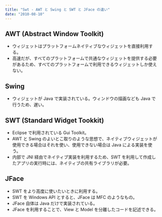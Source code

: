 ```yaml
---
title: "Swt - AWT と Swing と SWT と JFace の違い"
date: "2010-08-10"
---
```


AWT (Abstract Window Toolkit)
----

- ウィジェットはプラットフォームネイティブなウィジェットを直接利用する。
- 高速だが、すべてのプラットフォームで共通なウィジェットを提供する必要があるため、すべてのプラットフォームで利用できるウィジェットしか使えない。

Swing
----

- ウィジェットが Java で実装されている。ウィンドウの描画なども Java で行うため、遅い。

SWT (Standard Widget Tookkit)
----

- Eclipse で利用されている Gui Toolkit。
- AWT と Swing のよいとこ取りのような思想で、ネイティブウィジェットが使用できる場合はそれを使い、使用できない場合は Java による実装を使う。
- 内部で JNI 経由でネイティブ実装を利用するため、SWT を利用して作成したアプリの実行時には、ネイティブの共有ライブラリが必要。

JFace
----

- SWT をより高度に使いたいときに利用する。
- SWT を Windows API とすると、JFace は MFC のようなもの。
- JFace 自体は Java だけで実装されている。
- JFace を利用することで、View と Model を分離したコードを記述できる。

